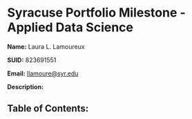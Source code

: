 # Syracuse Portfolio Milestone - Applied Data Science

**Name:** Laura L. Lamoureux

**SUID:** 823691551

**Email:** llamoure@syr.edu

**Description:**

## Table of Contents:
